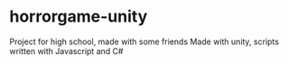 # horrorgame-unity
 Project for high school, made with some friends
 Made with unity, scripts written with Javascript and C#
